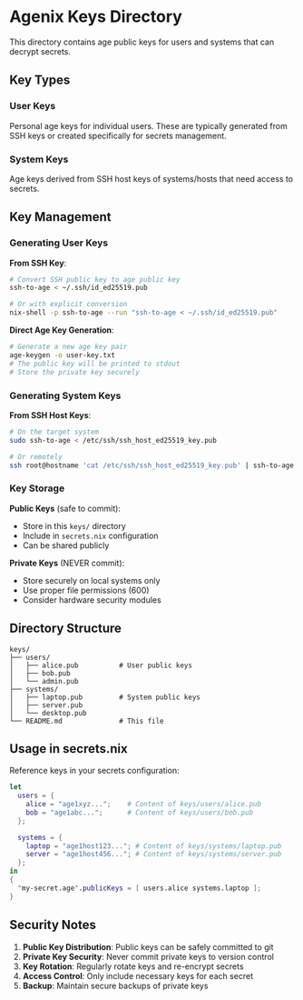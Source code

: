# Agenix Keys Directory

This directory contains age public keys for users and systems that can decrypt secrets.

## Key Types

### User Keys

Personal age keys for individual users. These are typically generated from SSH keys or created specifically for secrets management.

### System Keys

Age keys derived from SSH host keys of systems/hosts that need access to secrets.

## Key Management

### Generating User Keys

**From SSH Key**:

```bash
# Convert SSH public key to age public key
ssh-to-age < ~/.ssh/id_ed25519.pub

# Or with explicit conversion
nix-shell -p ssh-to-age --run "ssh-to-age < ~/.ssh/id_ed25519.pub"
```

**Direct Age Key Generation**:

```bash
# Generate a new age key pair
age-keygen -o user-key.txt
# The public key will be printed to stdout
# Store the private key securely
```

### Generating System Keys

**From SSH Host Keys**:

```bash
# On the target system
sudo ssh-to-age < /etc/ssh/ssh_host_ed25519_key.pub

# Or remotely
ssh root@hostname 'cat /etc/ssh/ssh_host_ed25519_key.pub' | ssh-to-age
```

### Key Storage

**Public Keys** (safe to commit):

- Store in this `keys/` directory
- Include in `secrets.nix` configuration
- Can be shared publicly

**Private Keys** (NEVER commit):

- Store securely on local systems only
- Use proper file permissions (600)
- Consider hardware security modules

## Directory Structure

```
keys/
├── users/
│   ├── alice.pub          # User public keys
│   ├── bob.pub
│   └── admin.pub
├── systems/
│   ├── laptop.pub         # System public keys
│   ├── server.pub
│   └── desktop.pub
└── README.md              # This file
```

## Usage in secrets.nix

Reference keys in your secrets configuration:

```nix
let
  users = {
    alice = "age1xyz...";    # Content of keys/users/alice.pub
    bob = "age1abc...";      # Content of keys/users/bob.pub
  };

  systems = {
    laptop = "age1host123..."; # Content of keys/systems/laptop.pub
    server = "age1host456..."; # Content of keys/systems/server.pub
  };
in
{
  "my-secret.age".publicKeys = [ users.alice systems.laptop ];
}
```

## Security Notes

1. **Public Key Distribution**: Public keys can be safely committed to git
2. **Private Key Security**: Never commit private keys to version control
3. **Key Rotation**: Regularly rotate keys and re-encrypt secrets
4. **Access Control**: Only include necessary keys for each secret
5. **Backup**: Maintain secure backups of private keys
